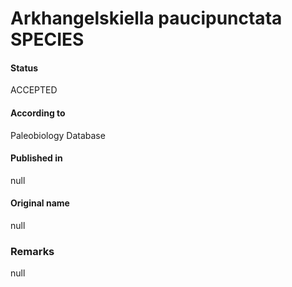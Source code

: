Arkhangelskiella paucipunctata SPECIES
=======

#### Status
ACCEPTED

#### According to
Paleobiology Database

#### Published in
null

#### Original name
null

### Remarks
null